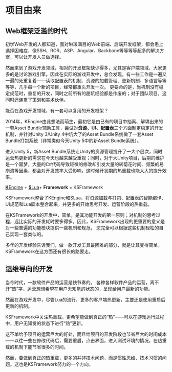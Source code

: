 
项目由来
========================


Web框架泛滥的时代
--------------
初学Web开发的人都知道，面对琳琅满目的Web前端、后端开发框架，都会患上选择困难症，像SSH、ROR、ASP、Angular、Backbone等等等等超多的解决方案，可以让开发人员做选择。

然而来到了游戏开发领域，相对的开发框架缺少得多，尤其是客户端领域，大家更多的是讨论游戏引擎。因此在实际的游戏开发中，总会发现，有一些工作是一遍又一遍的死重复着——读取配置表的机制、资源的加载管理、更新机制、多语言等等等等，几乎每一个新的项目，经常都重头开发一次。 更要命的是，当机制没有稳定规范时，重复的开发，同时之前所有的趟坑经验都是作废的；对于团队项目，这同时还连累了策划和美术伙伴。

能否在游戏开发领域，有一套可以复用的开发框架？

2014年，KEngine由此想法而萌生，最初它是由已有的项目中抽离、解耦出来的一套Asset Bundle辅助工具，尝试对**资源、UI、配置表**三个方面制定稳定的开发机制，并针对Unity 3/Unity 4中坑大了的Asset Bundle系统做了一套Asset Bundle打包系统（非常类似今天Unity 5中的新Asset Bundle系统）。

进入Unity 5，新Asset Bundle系统让Unity的资源管理提升了一大个层次，同时运营热更新的需求在今天也越来越受重视；同时，对于大Unity项目，后期的维护是一个噩梦，大量的C#代码导致轻微的修改却引发大量的转菊花时间、频繁的易崩溃等因素，都会对开发效率大受影响，这时候开发期的热重载也能大大的提升效率。

[**K**Engine](https://github.com/mr-kelly/KEngine) + [**S**Lua](https://github.com/mr-kelly/slua)+ **Framework** = KSFramework

KSFramework整合了KEngine和SLua，将资源加载与打包、配置表的智能编译、UI规范和Lua脚本整合起来，并更多的开始思考开发、运营阶段的热重载。

在KSFramework的开发中，简单，是其功能开发的第一原则；对机制的思考过程，远比实际的开发耗时要多得多。因此，KSFramework出现的更重要的意义是对一些普遍的功能模块提供一些机制和规范， 您完全可以根据这些机制轻松的自己实现一套类似的。

多年的开发经验告诉我们，做一款开发工具最困难的部分，就是让其变得简单。KSFramework在这方面还有很长的路要走。


运维导向的开发
----------------
当今时代，一款软件产品的运营是快节奏的。 各种各样软件产品的运营，离不开“热”字，运营想想希望在用户无知觉的状态的，呈现给用户最新的功能。

然而在游戏开发中，尽管Lua的流行，更多的客户端热更新，主要还是使用重启后更新的机制。

KSFramework中关注热重载，更希望能做到真正的“热”——可以在游戏运行过程中，用户无知觉的状态下进行“热”更新。

这不单给予项目的运营巨大的好处，而且给项目的开发阶段也节省巨大的时间成本——以往一些在修改代码后，需要重启，点击界面，进入测试环境的情况，在热重载的机制下能节省很多的时间。

然而，要做到真正的热重载，更多的并非技术问题，而是惯性思维、技术习惯的问题。这也是KSFramework努力的一个方向。

